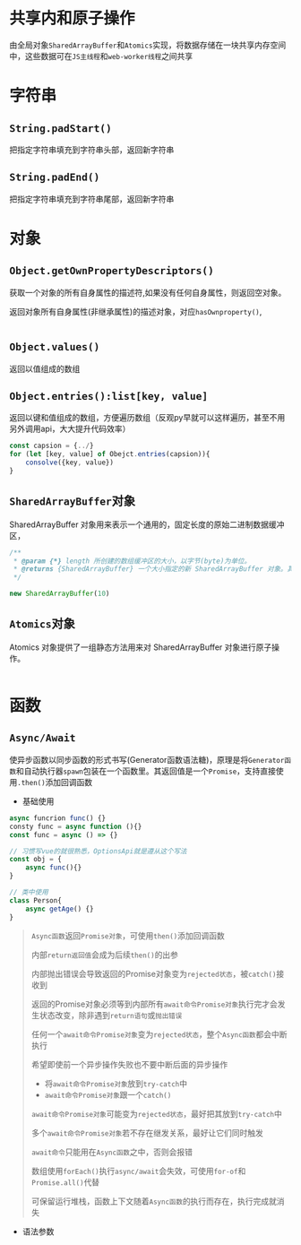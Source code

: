 # 共享内和原子操作

由全局对象`SharedArrayBuffer`和`Atomics`实现，将数据存储在一块共享内存空间中，这些数据可在`JS主线程`和`web-worker线程`之间共享



# 字符串

##  **`String.padStart()`**

把指定字符串填充到字符串头部，返回新字符串





##  **`String.padEnd()`**

把指定字符串填充到字符串尾部，返回新字符串





# 对象

##  **`Object.getOwnPropertyDescriptors()`**

获取一个对象的所有自身属性的描述符,如果没有任何自身属性，则返回空对象。

返回对象所有自身属性(非继承属性)的描述对象，对应`hasOwnproperty()`,

```

```



## **`Object.values()`**

返回以值组成的数组





##  **`Object.entries():list[key, value]`**

返回以键和值组成的数组，方便遍历数组（反观py早就可以这样遍历，甚至不用另外调用api，大大提升代码效率）

```js
const capsion = {../}
for (let [key, value] of Obejct.entries(capsion)){
	consolve({key, value})
}
```



## `SharedArrayBuffer`对象

SharedArrayBuffer 对象用来表示一个通用的，固定长度的原始二进制数据缓冲区，

```js
/**
 * @param {*} length 所创建的数组缓冲区的大小，以字节(byte)为单位。  
 * @returns {SharedArrayBuffer} 一个大小指定的新 SharedArrayBuffer 对象。其内容被初始化为 0。
 */

new SharedArrayBuffer(10)
```

## `Atomics`对象

Atomics 对象提供了一组静态方法用来对 SharedArrayBuffer 对象进行原子操作。

```js

```





# 函数

## `Async/Await`

使异步函数以同步函数的形式书写(Generator函数语法糖)，原理是将`Generator函数`和自动执行器`spawn`包装在一个函数里。其返回值是一个`Promise`，支持直接使用`.then()`添加回调函数

- 基础使用

```js
async funcrion func() {}
consty func = async function (){}
const func = async () => {}

// 习惯写vue的就很熟悉，OptionsApi就是遵从这个写法
const obj = {
	async func(){}
}

// 类中使用
class Person{
    async getAge() {}
}
```

> `Async函数`返回`Promise对象`，可使用`then()`添加回调函数
>
> 内部`return返回值`会成为后续`then()`的出参
>
> 内部抛出错误会导致返回的Promise对象变为`rejected状态`，被`catch()`接收到
>
> 返回的Promise对象必须等到内部所有`await命令Promise对象`执行完才会发生状态改变，除非遇到`return语句`或`抛出错误`
>
> 任何一个`await命令Promise对象`变为`rejected状态`，整个`Async函数`都会中断执行
>
> 希望即使前一个异步操作失败也不要中断后面的异步操作
>
> - 将`await命令Promise对象`放到`try-catch`中
> - `await命令Promise对象`跟一个`catch()`
>
> `await命令Promise对象`可能变为`rejected状态`，最好把其放到`try-catch`中
>
> 多个`await命令Promise对象`若不存在继发关系，最好让它们同时触发
>
> `await命令`只能用在`Async函数`之中，否则会报错
>
> 数组使用`forEach()`执行`async/await`会失效，可使用`for-of`和`Promise.all()`代替
>
> 可保留运行堆栈，函数上下文随着`Async函数`的执行而存在，执行完成就消失

- 语法参数

```

```

